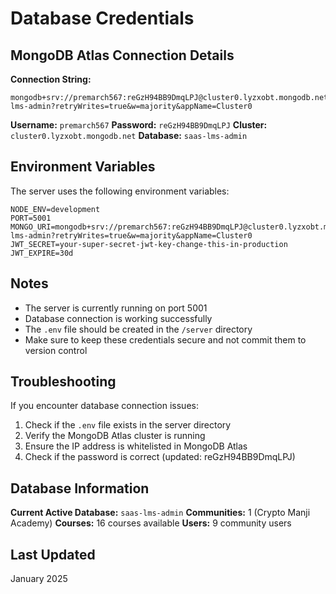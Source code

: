 # Database Credentials

## MongoDB Atlas Connection Details

**Connection String:**

```
mongodb+srv://premarch567:reGzH94BB9DmqLPJ@cluster0.lyzxobt.mongodb.net/saas-lms-admin?retryWrites=true&w=majority&appName=Cluster0
```

**Username:** `premarch567`
**Password:** `reGzH94BB9DmqLPJ`
**Cluster:** `cluster0.lyzxobt.mongodb.net`
**Database:** `saas-lms-admin`

## Environment Variables

The server uses the following environment variables:

```env
NODE_ENV=development
PORT=5001
MONGO_URI=mongodb+srv://premarch567:reGzH94BB9DmqLPJ@cluster0.lyzxobt.mongodb.net/saas-lms-admin?retryWrites=true&w=majority&appName=Cluster0
JWT_SECRET=your-super-secret-jwt-key-change-this-in-production
JWT_EXPIRE=30d
```

## Notes

- The server is currently running on port 5001
- Database connection is working successfully
- The `.env` file should be created in the `/server` directory
- Make sure to keep these credentials secure and not commit them to version control

## Troubleshooting

If you encounter database connection issues:

1. Check if the `.env` file exists in the server directory
2. Verify the MongoDB Atlas cluster is running
3. Ensure the IP address is whitelisted in MongoDB Atlas
4. Check if the password is correct (updated: reGzH94BB9DmqLPJ)

## Database Information

**Current Active Database:** `saas-lms-admin`
**Communities:** 1 (Crypto Manji Academy)
**Courses:** 16 courses available
**Users:** 9 community users

## Last Updated

January 2025
